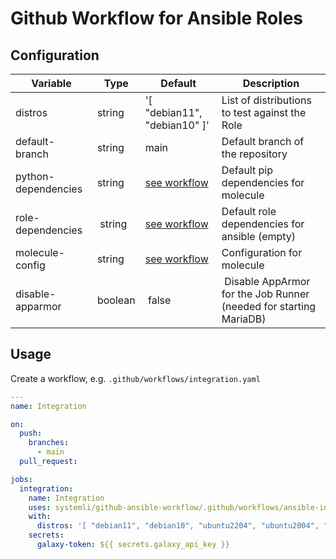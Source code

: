 # Github Workflow for Ansible Roles

## Configuration

| Variable | Type | Default | Description |
|---|---|---|---|
| distros | string | '[ "debian11", "debian10" ]' | List of distributions to test against the Role |
| default-branch | string | main | Default branch of the repository|   
| python-dependencies | string | [see workflow](.github/workflows/ansible-integration-workflow.yaml) | Default pip dependencies for molecule |
| role-dependencies | string | [see workflow](.github/workflows/ansible-integration-workflow.yaml) | Default role dependencies for ansible (empty)|
| molecule-config | string | [see workflow](.github/workflows/ansible-integration-workflow.yaml) | Configuration for molecule |
| disable-apparmor | boolean | false | Disable AppArmor for the Job Runner (needed for starting MariaDB) |

## Usage

Create a workflow, e.g. `.github/workflows/integration.yaml`

```yaml
---
name: Integration

on:
  push:
    branches:
      - main
  pull_request:

jobs:
  integration:
    name: Integration
    uses: systemli/github-ansible-workflow/.github/workflows/ansible-integration-workflow.yaml@main
    with:
      distros: '[ "debian11", "debian10", "ubuntu2204", "ubuntu2004", "ubuntu1804" ]'
    secrets:
      galaxy-token: ${{ secrets.galaxy_api_key }}
```
